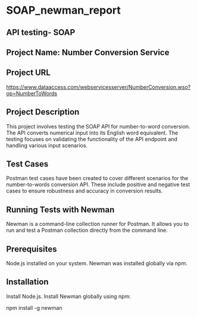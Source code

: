 # SOAP_newman_report
## **API testing- SOAP**
## Project Name: Number Conversion Service
## Project URL
https://www.dataaccess.com/webservicesserver/NumberConversion.wso?op=NumberToWords
## Project Description
This project involves testing the SOAP API for number-to-word conversion. The API converts numerical input into its English word equivalent. The testing focuses on validating the functionality of the API endpoint and handling various input scenarios.
## Test Cases
Postman test cases have been created to cover different scenarios for the number-to-words conversion API. These include positive and negative test cases to ensure robustness and accuracy in conversion results.
## Running Tests with Newman
Newman is a command-line collection runner for Postman. It allows you to run and test a Postman collection directly from the command line.
## Prerequisites
Node.js installed on your system.
Newman was installed globally via npm.
## Installation
Install Node.js.
Install Newman globally using npm:

npm install -g newman

